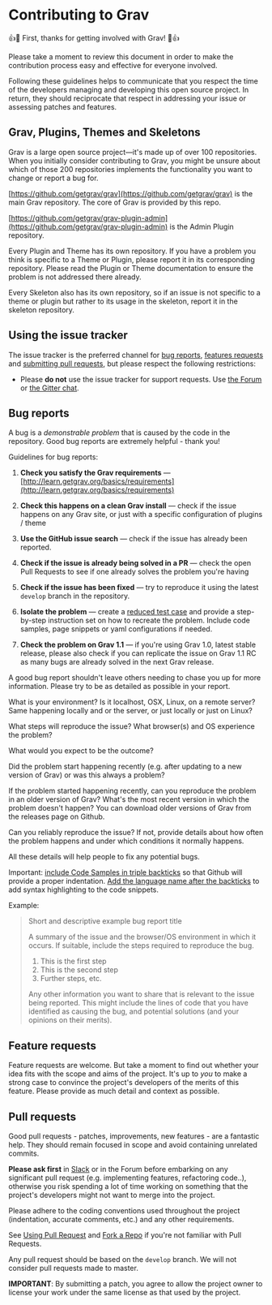 # Contributing to Grav

:+1::tada: First, thanks for getting involved with Grav! :tada::+1:

Please take a moment to review this document in order to make the contribution
process easy and effective for everyone involved.

Following these guidelines helps to communicate that you respect the time of
the developers managing and developing this open source project. In return,
they should reciprocate that respect in addressing your issue or assessing
patches and features.

## Grav, Plugins, Themes and Skeletons

Grav is a large open source project—it's made up of over 100 repositories. When you initially consider contributing to Grav, you might be unsure about which of those 200 repositories implements the functionality you want to change or report a bug for.

[https://github.com/getgrav/grav](https://github.com/getgrav/grav) is the main Grav repository. The core of Grav is provided by this repo.

[https://github.com/getgrav/grav-plugin-admin](https://github.com/getgrav/grav-plugin-admin) is the Admin Plugin repository.

Every Plugin and Theme has its own repository. If you have a problem you think is specific to a Theme or Plugin, please report it in its corresponding repository. Please read the Plugin or Theme documentation to ensure the problem is not addressed there already.

Every Skeleton also has its own repository, so if an issue is not specific to a theme or plugin but rather to its usage in the skeleton, report it in the skeleton repository.

## Using the issue tracker

The issue tracker is the preferred channel for [bug reports](#bugs),
[features requests](#features) and [submitting pull
requests](#pull-requests), but please respect the following restrictions:

* Please **do not** use the issue tracker for support requests. Use
  [the Forum](http://getgrav.org/forum) or [the Gitter chat](https://gitter.im/getgrav/grav).


<a name="bugs"></a>
## Bug reports

A bug is a _demonstrable problem_ that is caused by the code in the repository.
Good bug reports are extremely helpful - thank you!

Guidelines for bug reports:

1. **Check you satisfy the Grav requirements** &mdash; [http://learn.getgrav.org/basics/requirements](http://learn.getgrav.org/basics/requirements)

2. **Check this happens on a clean Grav install** &mdash; check if the issue happens on any Grav site, or just with a specific configuration of plugins / theme

3. **Use the GitHub issue search** &mdash; check if the issue has already been
   reported.

4. **Check if the issue is already being solved in a PR** &mdash; check the open Pull Requests to see if one already solves the problem you're having

5. **Check if the issue has been fixed** &mdash; try to reproduce it using the
   latest `develop` branch in the repository.

6. **Isolate the problem** &mdash; create a [reduced test
   case](http://css-tricks.com/reduced-test-cases/) and provide a step-by-step instruction set on how to recreate the problem. Include code samples, page snippets or yaml configurations if needed.

7. **Check the problem on Grav 1.1** &mdash; if you're using Grav 1.0, latest stable release, please also check if you can replicate the issue on Grav 1.1 RC as many bugs are already solved in the next Grav release.

A good bug report shouldn't leave others needing to chase you up for more
information. Please try to be as detailed as possible in your report.

What is your environment? Is it localhost, OSX, Linux, on a remote server? Same happening locally and or the server, or just locally or just on Linux?

What steps will reproduce the issue? What browser(s) and OS experience the problem?

What would you expect to be the outcome?

Did the problem start happening recently (e.g. after updating to a new version of Grav) or was this always a problem?

If the problem started happening recently, can you reproduce the problem in an older version of Grav? What's the most recent version in which the problem doesn't happen? You can download older versions of Grav from the releases page on Github.

Can you reliably reproduce the issue? If not, provide details about how often the problem happens and under which conditions it normally happens.


All these details will help people to fix any potential bugs.

Important: [include Code Samples in triple backticks](https://help.github.com/articles/github-flavored-markdown/#fenced-code-blocks) so that Github will provide a proper indentation. [Add the language name after the backticks](https://help.github.com/articles/github-flavored-markdown/#syntax-highlighting) to add syntax highlighting to the code snippets.

Example:

> Short and descriptive example bug report title
>
> A summary of the issue and the browser/OS environment in which it occurs. If
> suitable, include the steps required to reproduce the bug.
>
> 1. This is the first step
> 2. This is the second step
> 3. Further steps, etc.
>>
> Any other information you want to share that is relevant to the issue being
> reported. This might include the lines of code that you have identified as
> causing the bug, and potential solutions (and your opinions on their
> merits).


<a name="features"></a>
## Feature requests

Feature requests are welcome. But take a moment to find out whether your idea
fits with the scope and aims of the project. It's up to *you* to make a strong
case to convince the project's developers of the merits of this feature. Please
provide as much detail and context as possible.


<a name="pull-requests"></a>
## Pull requests

Good pull requests - patches, improvements, new features - are a fantastic
help. They should remain focused in scope and avoid containing unrelated
commits.

**Please ask first** in [Slack](https://getgrav.org/slack) or in the Forum before embarking on any significant pull request (e.g.
implementing features, refactoring code..),
otherwise you risk spending a lot of time working on something that the
project's developers might not want to merge into the project.

Please adhere to the coding conventions used throughout the project (indentation,
accurate comments, etc.) and any other requirements.

See [Using Pull Request](https://help.github.com/articles/using-pull-requests/) and [Fork a Repo](https://help.github.com/articles/fork-a-repo/) if you're not familiar with Pull Requests.

Any pull request should be based on the `develop` branch. We will not consider pull requests made to master.

**IMPORTANT**: By submitting a patch, you agree to allow the project owner to
license your work under the same license as that used by the project.
